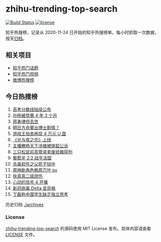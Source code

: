 # zhihu-trending-top-search

[![Build Status](https://github.com/justjavac/zhihu-trending-top-search/workflows/ci/badge.svg?branch=main)](https://github.com/justjavac/zhihu-trending-top-search/actions)
[![license](https://img.shields.io/github/license/justjavac/zhihu-trending-top-search)](https://github.com/justjavac/zhihu-trending-top-search/blob/main/LICENSE)

知乎热搜榜，记录从 2020-11-24 日开始的知乎热搜榜单。每小时抓取一次数据，按天[归档](./archives)。

## 相关项目

- [知乎热门话题](https://github.com/justjavac/zhihu-trending-hot-questions)
- [知乎热门视频](https://github.com/justjavac/zhihu-trending-hot-video)
- [微博热搜榜](https://github.com/justjavac/weibo-trending-hot-search)

## 今日热搜榜

<!-- BEGIN -->
<!-- 最后更新时间 Thu Jun 24 2021 15:05:10 GMT+0800 (China Standard Time) -->

1. [高考分数线陆续公布](https://www.zhihu.com/search?q=高考分数线)
2. [孙杨被禁赛 4 年 3 个月](https://www.zhihu.com/search?q=孙杨)
3. [蒋勇律师去世](https://www.zhihu.com/search?q=蒋勇)
4. [明日方舟要出博士剧情？](https://www.zhihu.com/search?q=明日方舟)
5. [游戏王拍卖再现 4 万元 U 盘](https://www.zhihu.com/search?q=游戏王)
6. [《光与夜之恋》上线](https://www.zhihu.com/search?q=光与夜之恋)
7. [主播滕杨天下涉赌被提起公诉](https://www.zhihu.com/search?q=滕杨天下)
8. [三只松鼠前高管盗卖废纸箱获刑](https://www.zhihu.com/search?q=三只松鼠)
9. [葡萄牙 2:2 战平法国](https://www.zhihu.com/search?q=葡萄牙队)
10. [杀毒软件之父死于狱中](https://www.zhihu.com/search?q=杀毒软件之父)
11. [原神新角色枫原万叶 pv](https://www.zhihu.com/search?q=原神)
12. [徐真真二级烧伤](https://www.zhihu.com/search?q=徐真真)
13. [心动的信号 4 开播](https://www.zhihu.com/search?q=心动的信号4)
14. [新冠病毒 Delta 变异株](https://www.zhihu.com/search?q=新冠病毒)
15. [丁磊称中国学生缺乏独立思考](https://www.zhihu.com/search?q=丁磊)

<!-- END -->

历史归档 [./archives](./archives)

### License

[zhihu-trending-top-search](https://github.com/justjavac/zhihu-trending-top-search)
的源码使用 MIT License 发布。具体内容请查看 [LICENSE](./LICENSE) 文件。
